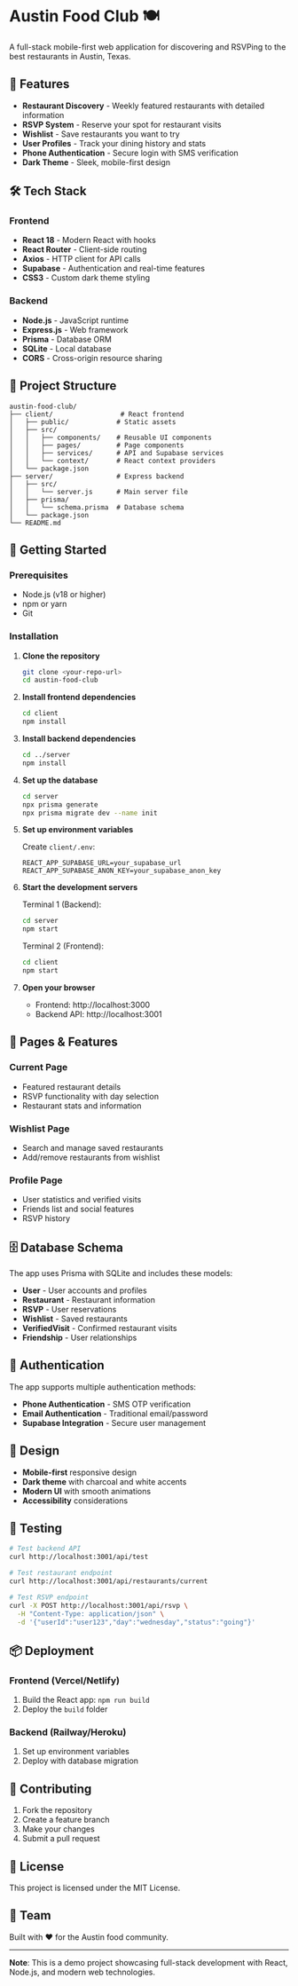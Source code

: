 # Austin Food Club 🍽️

A full-stack mobile-first web application for discovering and RSVPing to the best restaurants in Austin, Texas.

## 🚀 Features

- **Restaurant Discovery** - Weekly featured restaurants with detailed information
- **RSVP System** - Reserve your spot for restaurant visits
- **Wishlist** - Save restaurants you want to try
- **User Profiles** - Track your dining history and stats
- **Phone Authentication** - Secure login with SMS verification
- **Dark Theme** - Sleek, mobile-first design

## 🛠️ Tech Stack

### Frontend
- **React 18** - Modern React with hooks
- **React Router** - Client-side routing
- **Axios** - HTTP client for API calls
- **Supabase** - Authentication and real-time features
- **CSS3** - Custom dark theme styling

### Backend
- **Node.js** - JavaScript runtime
- **Express.js** - Web framework
- **Prisma** - Database ORM
- **SQLite** - Local database
- **CORS** - Cross-origin resource sharing

## 📁 Project Structure

```
austin-food-club/
├── client/                 # React frontend
│   ├── public/            # Static assets
│   ├── src/
│   │   ├── components/    # Reusable UI components
│   │   ├── pages/         # Page components
│   │   ├── services/      # API and Supabase services
│   │   └── context/       # React context providers
│   └── package.json
├── server/                # Express backend
│   ├── src/
│   │   └── server.js      # Main server file
│   ├── prisma/
│   │   └── schema.prisma  # Database schema
│   └── package.json
└── README.md
```

## 🚀 Getting Started

### Prerequisites
- Node.js (v18 or higher)
- npm or yarn
- Git

### Installation

1. **Clone the repository**
   ```bash
   git clone <your-repo-url>
   cd austin-food-club
   ```

2. **Install frontend dependencies**
   ```bash
   cd client
   npm install
   ```

3. **Install backend dependencies**
   ```bash
   cd ../server
   npm install
   ```

4. **Set up the database**
   ```bash
   cd server
   npx prisma generate
   npx prisma migrate dev --name init
   ```

5. **Set up environment variables**
   
   Create `client/.env`:
   ```env
   REACT_APP_SUPABASE_URL=your_supabase_url
   REACT_APP_SUPABASE_ANON_KEY=your_supabase_anon_key
   ```

6. **Start the development servers**
   
   Terminal 1 (Backend):
   ```bash
   cd server
   npm start
   ```
   
   Terminal 2 (Frontend):
   ```bash
   cd client
   npm start
   ```

7. **Open your browser**
   - Frontend: http://localhost:3000
   - Backend API: http://localhost:3001

## 📱 Pages & Features

### Current Page
- Featured restaurant details
- RSVP functionality with day selection
- Restaurant stats and information

### Wishlist Page
- Search and manage saved restaurants
- Add/remove restaurants from wishlist

### Profile Page
- User statistics and verified visits
- Friends list and social features
- RSVP history

## 🗄️ Database Schema

The app uses Prisma with SQLite and includes these models:

- **User** - User accounts and profiles
- **Restaurant** - Restaurant information
- **RSVP** - User reservations
- **Wishlist** - Saved restaurants
- **VerifiedVisit** - Confirmed restaurant visits
- **Friendship** - User relationships

## 🔐 Authentication

The app supports multiple authentication methods:

- **Phone Authentication** - SMS OTP verification
- **Email Authentication** - Traditional email/password
- **Supabase Integration** - Secure user management

## 🎨 Design

- **Mobile-first** responsive design
- **Dark theme** with charcoal and white accents
- **Modern UI** with smooth animations
- **Accessibility** considerations

## 🧪 Testing

```bash
# Test backend API
curl http://localhost:3001/api/test

# Test restaurant endpoint
curl http://localhost:3001/api/restaurants/current

# Test RSVP endpoint
curl -X POST http://localhost:3001/api/rsvp \
  -H "Content-Type: application/json" \
  -d '{"userId":"user123","day":"wednesday","status":"going"}'
```

## 📦 Deployment

### Frontend (Vercel/Netlify)
1. Build the React app: `npm run build`
2. Deploy the `build` folder

### Backend (Railway/Heroku)
1. Set up environment variables
2. Deploy with database migration

## 🤝 Contributing

1. Fork the repository
2. Create a feature branch
3. Make your changes
4. Submit a pull request

## 📄 License

This project is licensed under the MIT License.

## 👥 Team

Built with ❤️ for the Austin food community.

---

**Note**: This is a demo project showcasing full-stack development with React, Node.js, and modern web technologies.

